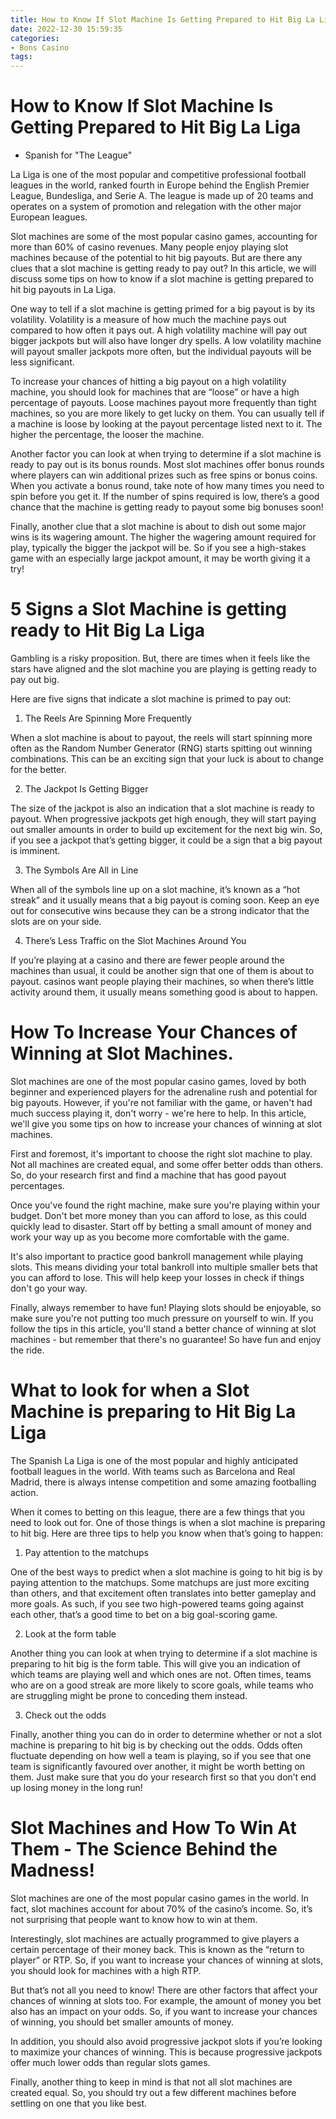 ```yaml
---
title: How to Know If Slot Machine Is Getting Prepared to Hit Big La Liga
date: 2022-12-30 15:59:35
categories:
- Bons Casino
tags:
---
```



#  How to Know If Slot Machine Is Getting Prepared to Hit Big La Liga

* Spanish for "The League"

 La Liga is one of the most popular and competitive professional football leagues in the world, ranked fourth in Europe behind the English Premier League, Bundesliga, and Serie A. The league is made up of 20 teams and operates on a system of promotion and relegation with the other major European leagues.

Slot machines are some of the most popular casino games, accounting for more than 60% of casino revenues. Many people enjoy playing slot machines because of the potential to hit big payouts. But are there any clues that a slot machine is getting ready to pay out? In this article, we will discuss some tips on how to know if a slot machine is getting prepared to hit big payouts in La Liga.

One way to tell if a slot machine is getting primed for a big payout is by its volatility. Volatility is a measure of how much the machine pays out compared to how often it pays out. A high volatility machine will pay out bigger jackpots but will also have longer dry spells. A low volatility machine will payout smaller jackpots more often, but the individual payouts will be less significant.

To increase your chances of hitting a big payout on a high volatility machine, you should look for machines that are “loose” or have a high percentage of payouts. Loose machines payout more frequently than tight machines, so you are more likely to get lucky on them. You can usually tell if a machine is loose by looking at the payout percentage listed next to it. The higher the percentage, the looser the machine.

Another factor you can look at when trying to determine if a slot machine is ready to pay out is its bonus rounds. Most slot machines offer bonus rounds where players can win additional prizes such as free spins or bonus coins. When you activate a bonus round, take note of how many times you need to spin before you get it. If the number of spins required is low, there’s a good chance that the machine is getting ready to payout some big bonuses soon!

Finally, another clue that a slot machine is about to dish out some major wins is its wagering amount. The higher the wagering amount required for play, typically the bigger the jackpot will be. So if you see a high-stakes game with an especially large jackpot amount, it may be worth giving it a try!

#  5 Signs a Slot Machine is getting ready to Hit Big La Liga

Gambling is a risky proposition. But, there are times when it feels like the stars have aligned and the slot machine you are playing is getting ready to pay out big.

Here are five signs that indicate a slot machine is primed to pay out:

1. The Reels Are Spinning More Frequently

When a slot machine is about to payout, the reels will start spinning more often as the Random Number Generator (RNG) starts spitting out winning combinations. This can be an exciting sign that your luck is about to change for the better.

2. The Jackpot Is Getting Bigger

The size of the jackpot is also an indication that a slot machine is ready to payout. When progressive jackpots get high enough, they will start paying out smaller amounts in order to build up excitement for the next big win. So, if you see a jackpot that’s getting bigger, it could be a sign that a big payout is imminent.

3. The Symbols Are All in Line

When all of the symbols line up on a slot machine, it’s known as a “hot streak” and it usually means that a big payout is coming soon. Keep an eye out for consecutive wins because they can be a strong indicator that the slots are on your side.

4. There’s Less Traffic on the Slot Machines Around You

If you’re playing at a casino and there are fewer people around the machines than usual, it could be another sign that one of them is about to payout. casinos want people playing their machines, so when there’s little activity around them, it usually means something good is about to happen.

#  How To Increase Your Chances of Winning at Slot Machines.

Slot machines are one of the most popular casino games, loved by both beginner and experienced players for the adrenaline rush and potential for big payouts. However, if you're not familiar with the game, or haven't had much success playing it, don't worry - we're here to help. In this article, we'll give you some tips on how to increase your chances of winning at slot machines.

First and foremost, it's important to choose the right slot machine to play. Not all machines are created equal, and some offer better odds than others. So, do your research first and find a machine that has good payout percentages.

Once you've found the right machine, make sure you're playing within your budget. Don't bet more money than you can afford to lose, as this could quickly lead to disaster. Start off by betting a small amount of money and work your way up as you become more comfortable with the game.

It's also important to practice good bankroll management while playing slots. This means dividing your total bankroll into multiple smaller bets that you can afford to lose. This will help keep your losses in check if things don't go your way.

Finally, always remember to have fun! Playing slots should be enjoyable, so make sure you're not putting too much pressure on yourself to win. If you follow the tips in this article, you'll stand a better chance of winning at slot machines - but remember that there's no guarantee! So have fun and enjoy the ride.

#  What to look for when a Slot Machine is preparing to Hit Big La Liga

The Spanish La Liga is one of the most popular and highly anticipated football leagues in the world. With teams such as Barcelona and Real Madrid, there is always intense competition and some amazing footballing action.

When it comes to betting on this league, there are a few things that you need to look out for. One of those things is when a slot machine is preparing to hit big. Here are three tips to help you know when that’s going to happen:

1. Pay attention to the matchups

One of the best ways to predict when a slot machine is going to hit big is by paying attention to the matchups. Some matchups are just more exciting than others, and that excitement often translates into better gameplay and more goals. As such, if you see two high-powered teams going against each other, that’s a good time to bet on a big goal-scoring game.

2. Look at the form table

Another thing you can look at when trying to determine if a slot machine is preparing to hit big is the form table. This will give you an indication of which teams are playing well and which ones are not. Often times, teams who are on a good streak are more likely to score goals, while teams who are struggling might be prone to conceding them instead.

3. Check out the odds

Finally, another thing you can do in order to determine whether or not a slot machine is preparing to hit big is by checking out the odds. Odds often fluctuate depending on how well a team is playing, so if you see that one team is significantly favoured over another, it might be worth betting on them. Just make sure that you do your research first so that you don’t end up losing money in the long run!

#  Slot Machines and How To Win At Them - The Science Behind the Madness!

Slot machines are one of the most popular casino games in the world. In fact, slot machines account for about 70% of the casino’s income. So, it’s not surprising that people want to know how to win at them.

Interestingly, slot machines are actually programmed to give players a certain percentage of their money back. This is known as the “return to player” or RTP. So, if you want to increase your chances of winning at slots, you should look for machines with a high RTP.

But that’s not all you need to know! There are other factors that affect your chances of winning at slots too. For example, the amount of money you bet also has an impact on your odds. So, if you want to increase your chances of winning, you should bet smaller amounts of money.

In addition, you should also avoid progressive jackpot slots if you’re looking to maximize your chances of winning. This is because progressive jackpots offer much lower odds than regular slots games.

Finally, another thing to keep in mind is that not all slot machines are created equal. So, you should try out a few different machines before settling on one that you like best.